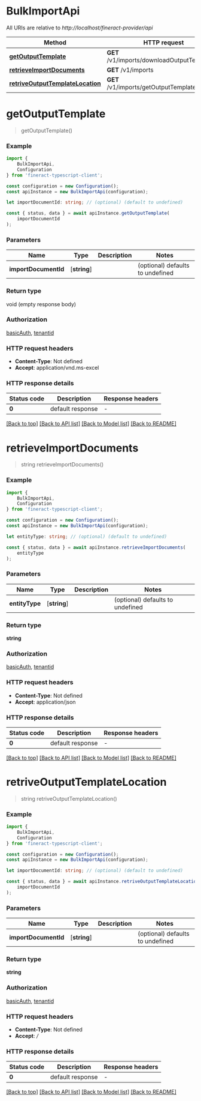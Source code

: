 # BulkImportApi

All URIs are relative to *http://localhost/fineract-provider/api*

|Method | HTTP request | Description|
|------------- | ------------- | -------------|
|[**getOutputTemplate**](#getoutputtemplate) | **GET** /v1/imports/downloadOutputTemplate | |
|[**retrieveImportDocuments**](#retrieveimportdocuments) | **GET** /v1/imports | |
|[**retriveOutputTemplateLocation**](#retriveoutputtemplatelocation) | **GET** /v1/imports/getOutputTemplateLocation | |

# **getOutputTemplate**
> getOutputTemplate()


### Example

```typescript
import {
    BulkImportApi,
    Configuration
} from 'fineract-typescript-client';

const configuration = new Configuration();
const apiInstance = new BulkImportApi(configuration);

let importDocumentId: string; // (optional) (default to undefined)

const { status, data } = await apiInstance.getOutputTemplate(
    importDocumentId
);
```

### Parameters

|Name | Type | Description  | Notes|
|------------- | ------------- | ------------- | -------------|
| **importDocumentId** | [**string**] |  | (optional) defaults to undefined|


### Return type

void (empty response body)

### Authorization

[basicAuth](../README.md#basicAuth), [tenantid](../README.md#tenantid)

### HTTP request headers

 - **Content-Type**: Not defined
 - **Accept**: application/vnd.ms-excel


### HTTP response details
| Status code | Description | Response headers |
|-------------|-------------|------------------|
|**0** | default response |  -  |

[[Back to top]](#) [[Back to API list]](../README.md#documentation-for-api-endpoints) [[Back to Model list]](../README.md#documentation-for-models) [[Back to README]](../README.md)

# **retrieveImportDocuments**
> string retrieveImportDocuments()


### Example

```typescript
import {
    BulkImportApi,
    Configuration
} from 'fineract-typescript-client';

const configuration = new Configuration();
const apiInstance = new BulkImportApi(configuration);

let entityType: string; // (optional) (default to undefined)

const { status, data } = await apiInstance.retrieveImportDocuments(
    entityType
);
```

### Parameters

|Name | Type | Description  | Notes|
|------------- | ------------- | ------------- | -------------|
| **entityType** | [**string**] |  | (optional) defaults to undefined|


### Return type

**string**

### Authorization

[basicAuth](../README.md#basicAuth), [tenantid](../README.md#tenantid)

### HTTP request headers

 - **Content-Type**: Not defined
 - **Accept**: application/json


### HTTP response details
| Status code | Description | Response headers |
|-------------|-------------|------------------|
|**0** | default response |  -  |

[[Back to top]](#) [[Back to API list]](../README.md#documentation-for-api-endpoints) [[Back to Model list]](../README.md#documentation-for-models) [[Back to README]](../README.md)

# **retriveOutputTemplateLocation**
> string retriveOutputTemplateLocation()


### Example

```typescript
import {
    BulkImportApi,
    Configuration
} from 'fineract-typescript-client';

const configuration = new Configuration();
const apiInstance = new BulkImportApi(configuration);

let importDocumentId: string; // (optional) (default to undefined)

const { status, data } = await apiInstance.retriveOutputTemplateLocation(
    importDocumentId
);
```

### Parameters

|Name | Type | Description  | Notes|
|------------- | ------------- | ------------- | -------------|
| **importDocumentId** | [**string**] |  | (optional) defaults to undefined|


### Return type

**string**

### Authorization

[basicAuth](../README.md#basicAuth), [tenantid](../README.md#tenantid)

### HTTP request headers

 - **Content-Type**: Not defined
 - **Accept**: */*


### HTTP response details
| Status code | Description | Response headers |
|-------------|-------------|------------------|
|**0** | default response |  -  |

[[Back to top]](#) [[Back to API list]](../README.md#documentation-for-api-endpoints) [[Back to Model list]](../README.md#documentation-for-models) [[Back to README]](../README.md)


